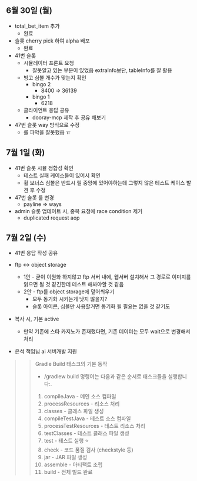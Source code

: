 
## 6월 30일 (월)

- total_bet_item 추가 
	- 완료
- 슬롯 cherry pick 하여 alpha 배포
	- 완료
- 41번 슬롯 
	- 시뮬레이터 프론트 요청
		- 잘못알고 있는 부분이 있었음 extraInfo보단, tableInfo를 잘 활용
	- 빙고 심볼 개수가 맞는지 확인
		- bingo 2
			- 8400 => 36139
		- bingo 1
			- 6218
	- 클라이언트 응답 공유
		- dooray-mcp 제작 후 공유 해보기
- 47번 슬롯 way 방식으로 수정
	- 룰 파악을 잘못했음 ㅠ


## 7월 1일 (화)

- 41번 슬롯 시뮬 정합성 확인
	- 테스트 실패 케이스들이 있어서 확인
	- 휠 보너스 심볼은 반드시 릴 중앙에 있어야하는데 그렇지 않은 테스트 케이스 발견 후 수정
- 47번 슬롯 룰 변경
	- payline => ways
- admin 슬롯 업데이트 시, 중복 요청에 race condition 제거
	- duplicated request aop



## 7월 2일 (수)

- 41번 응답 작성 공유

- ftp <-> object storage
	- 1안 - 굳이 이원화 하지않고 ftp 서버 내에, 웹서버 설치해서 그 경로로 이미지를 읽으면 될 것 같긴한데 테스트 해봐야할 것 같음
	- 2안 - ftp를 object storage에 덮어씌우기
		- 모두 동기화 시키는게 낫지 않을지?
		- 슬롯 아이콘, 심볼만 사용할거면 동기화 될 필요는 없을 것 같기도

- 복사 시, 기본 active
	- 만약 기존에 스타 카지노가 존재했다면, 기존 데이터는 모두 wait으로 변경해서 처리

- 은석 책임님 ai 서버개발 지원

>> Gradle Build 태스크의 기본 동작
>> - /gradlew build 명령어는 다음과 같은 순서로 태스크들을 실행합니다:.
>> 1. compileJava - 메인 소스 컴파일
>> 2. processResources - 리소스 처리
>> 3. classes - 클래스 파일 생성
>> 4. compileTestJava - 테스트 소스 컴파일
>> 5. processTestResources - 테스트 리소스 처리
>> 6. testClasses - 테스트 클래스 파일 생성
>> 7. test - 테스트 실행 ⭐
>> 8. check - 코드 품질 검사 (checkstyle 등)
>> 9. jar - JAR 파일 생성
>> 10. assemble - 아티팩트 조립
>> 11. build - 전체 빌드 완료